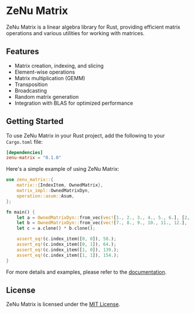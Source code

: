 # ZeNu Matrix

ZeNu Matrix is a linear algebra library for Rust, providing efficient matrix operations and various utilities for working with matrices.

## Features

- Matrix creation, indexing, and slicing
- Element-wise operations
- Matrix multiplication (GEMM)
- Transposition
- Broadcasting
- Random matrix generation
- Integration with BLAS for optimized performance

## Getting Started

To use ZeNu Matrix in your Rust project, add the following to your `Cargo.toml` file:

```toml
[dependencies]
zenu-matrix = "0.1.0"
```

Here's a simple example of using ZeNu Matrix:

```rust
use zenu_matrix::{
    matrix::{IndexItem, OwnedMatrix},
    matrix_impl::OwnedMatrixDyn,
    operation::asum::Asum,
};

fn main() {
    let a = OwnedMatrixDyn::from_vec(vec![1., 2., 3., 4., 5., 6.], [2, 3]);
    let b = OwnedMatrixDyn::from_vec(vec![7., 8., 9., 10., 11., 12.], [3, 2]);
    let c = a.clone() * b.clone();

    assert_eq!(c.index_item([0, 0]), 58.);
    assert_eq!(c.index_item([0, 1]), 64.);
    assert_eq!(c.index_item([1, 0]), 139.);
    assert_eq!(c.index_item([1, 1]), 154.);
}
```

For more details and examples, please refer to the [documentation](https://docs.rs/zenu-matrix).

## License

ZeNu Matrix is licensed under the [MIT License](LICENSE).
